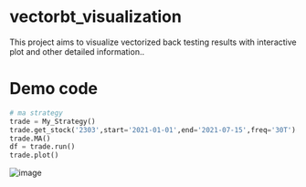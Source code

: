 # vectorbt_visualization
This project aims to visualize vectorized back testing results with interactive plot and other detailed information..

# Demo code

``` python
# ma strategy
trade = My_Strategy()
trade.get_stock('2303',start='2021-01-01',end='2021-07-15',freq='30T')
trade.MA()
df = trade.run()
trade.plot()

```
![image](https://user-images.githubusercontent.com/40668464/139542711-ca77cb53-9696-4fdd-a2d5-27cf6f4c6a6d.png)
